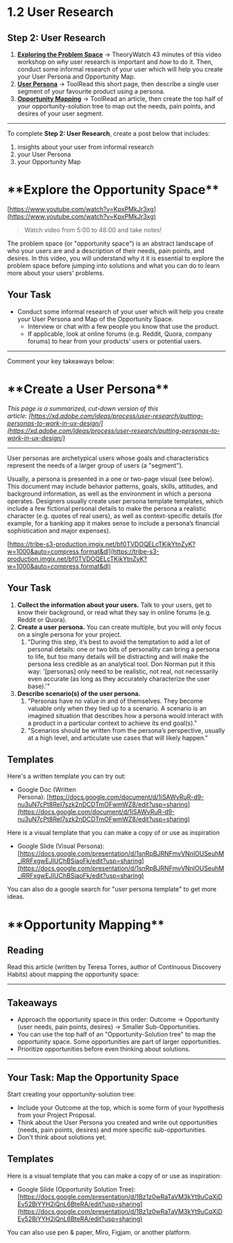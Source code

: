 # 1.2 User Research

## **Step 2: User Research**

1. **[Exploring the Problem Space](https://community.ubcpm.club/curriculum/1-2/post/exploring-the-opportunity-space-vWyM8I5s4SNFQkx)** → TheoryWatch 43 minutes of this video workshop on *why* user research is important and *how* to do it. Then, conduct some informal research of your user which will help you create your User Persona and Opportunity Map.
2. **[User Persona](https://community.ubcpm.club/curriculum/1-2/post/user-persona-yQ6Dx7hy1EkR39g)** → ToolRead this short page, then describe a single user segment of your favourite product using a persona.
3. **[Opportunity Mapping](https://community.ubcpm.club/curriculum/1-2/post/map-the-opportunity-space-dfzekzTAXlifM2k)** → ToolRead an article, then create the top half of your opportunity-solution tree to map out the needs, pain points, and desires of your user segment.

---

To complete **Step 2: User Research**, create a post below that includes:

1. insights about your user from informal research
2. your User Persona
3. your Opportunity Map

# \***\*Explore the Opportunity Space\*\***

[https://www.youtube.com/watch?v=KpxPMkJr3xg](https://www.youtube.com/watch?v=KpxPMkJr3xg)

> Watch video from 5:00 to 48:00 and take notes!

The problem space (or "opportunity space") is an abstract landscape of who your users are and a description of their needs, pain points, and desires. In this video, you will understand why it it is essential to explore the problem space before jumping into solutions and what you can do to learn more about your users' problems.

## **Your Task**

- Conduct some informal research of your user which will help you create your User Persona and Map of the Opportunity Space.
  - Interview or chat with a few people you know that use the product.
  - If applicable, look at online forums (e.g. Reddit, Quora, company forums) to hear from your products' users or potential users.

---

Comment your key takeaways below:

# \***\*Create a User Persona\*\***

_This page is a summarized, cut-down version of this article: [https://xd.adobe.com/ideas/process/user-research/putting-personas-to-work-in-ux-design/](https://xd.adobe.com/ideas/process/user-research/putting-personas-to-work-in-ux-design/)_

---

User personas are archetypical users whose goals and characteristics represent the needs of a larger group of users (a "segment").

Usually, a persona is presented in a one or two-page visual (see below). This document may include behavior patterns, goals, skills, attitudes, and background information, as well as the environment in which a persona operates. Designers usually create user persona template templates, which include a few fictional personal details to make the persona a realistic character (e.g. quotes of real users), as well as context-specific details (for example, for a banking app it makes sense to include a persona’s financial sophistication and major expenses).

[https://tribe-s3-production.imgix.net/bf0TVDOQELcTKikYtnZyK?w=1000&auto=compress,format&dl](https://tribe-s3-production.imgix.net/bf0TVDOQELcTKikYtnZyK?w=1000&auto=compress,format&dl)

## **Your Task**

1. **Collect the information about your users.** Talk to your users, get to know their background, or read what they say in online forums (e.g. Reddit or Quora).
2. **Create a user persona.** You can create multiple, but you will only focus on a single persona for your project.
   1. "During this step, it’s best to avoid the temptation to add a lot of personal details: one or two bits of personality can bring a persona to life, but too many details will be distracting and will make the persona less credible as an analytical tool. Don Norman put it this way: '[personas] only need to be realistic, not real, not necessarily even accurate (as long as they accurately characterize the user base).'"
3. **Describe scenario(s) of the user persona.**
   1. "Personas have no value in and of themselves. They become valuable only when they tied up to a scenario. A scenario is an imagined situation that describes how a persona would interact with a product in a particular context to achieve its end goal(s)."
   2. "Scenarios should be written from the persona’s perspective, usually at a high level, and articulate use cases that will likely happen."

## **Templates**

Here's a written template you can try out:

- Google Doc (Written Persona): [https://docs.google.com/document/d/1iSAWvRuR-d9-nu3uN7cPt8ReI7szk2nDCDTmOFwmWZ8/edit?usp=sharing](https://docs.google.com/document/d/1iSAWvRuR-d9-nu3uN7cPt8ReI7szk2nDCDTmOFwmWZ8/edit?usp=sharing)

Here is a visual template that you can make a copy of or use as inspiration

- Google Slide (Visual Persona):
  [https://docs.google.com/presentation/d/1snRpBJRNFmvVNnlOUSeuhM_iRRFxgwEJIUChBSiaoFk/edit?usp=sharing](https://docs.google.com/presentation/d/1snRpBJRNFmvVNnlOUSeuhM_iRRFxgwEJIUChBSiaoFk/edit?usp=sharing)

You can also do a google search for "user persona template" to get more ideas.

# \***\*Opportunity Mapping\*\***

## **Reading**

Read this article (written by Teresa Torres, author of Continuous Discovery Habits) about mapping the opportunity space:

---

## **Takeaways**

- Approach the opportunity space in this order: Outcome → Opportunity (user needs, pain points, desires) → Smaller Sub-Opportunities.
- You can use the top half of an "Opportunity-Solution tree" to map the opportunity space. Some opportunities are part of larger opportunities.
- Prioritize opportunities before even thinking about solutions.

---

## **Your Task: Map the Opportunity Space**

Start creating your opportunity-solution tree:

- Include your Outcome at the top, which is some form of your hypothesis from your Project Proposal.
- Think about the User Persona you created and write out opportunities (needs, pain points, desires) and more specific sub-opportunities.
- Don't think about solutions yet.

## **Templates**

Here is a visual template that you can make a copy of or use as inspiration:

- Google Slide (Opportunity Solution Tree):
  [https://docs.google.com/presentation/d/1Bz1z0wRaTaVM3kYt9uCqXjDEv52BiYYH2iQnL6BteRA/edit?usp=sharing](https://docs.google.com/presentation/d/1Bz1z0wRaTaVM3kYt9uCqXjDEv52BiYYH2iQnL6BteRA/edit?usp=sharing)

You can also use pen & paper, Miro, Figjam, or another platform.
